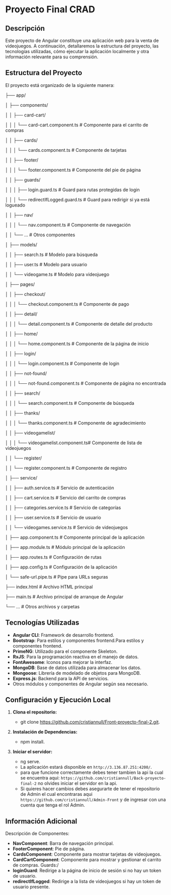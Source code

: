 # Proyecto Final CRAD

## Descripción

Este proyecto de Angular constituye una aplicación web para la venta de videojuegos. A continuación, detallaremos la estructura del proyecto, las tecnologías utilizadas, cómo ejecutar la aplicación localmente y otra información relevante para su comprensión.

## Estructura del Proyecto

El proyecto está organizado de la siguiente manera:

├── app/

│ ├── components/

│ │ ├── card-cart/

│ │ │ └── card-cart.component.ts # Componente para el carrito de compras

│ │ ├── cards/

│ │ │ └── cards.component.ts # Componente de tarjetas

│ │ ├── footer/

│ │ │ └── footer.component.ts # Componente del pie de página

│ │ ├── guards/

│ │ │ ├── login.guard.ts # Guard para rutas protegidas de login

│ │ │ └── redirectIfLogged.guard.ts # Guard para redirigir si ya está logueado

│ │ ├── nav/

│ │ │ └── nav.component.ts # Componente de navegación

│ │ └── ... # Otros componentes

│ ├── models/

│ │ ├── search.ts # Modelo para búsqueda

│ │ ├── user.ts # Modelo para usuario

│ │ └── videogame.ts # Modelo para videojuego

│ ├── pages/

│ │ ├── checkout/

│ │ │ └── checkout.component.ts # Componente de pago

│ │ ├── detail/

│ │ │ └── detail.component.ts # Componente de detalle del producto

│ │ ├── home/

│ │ │ └── home.component.ts # Componente de la página de inicio

│ │ ├── login/

│ │ │ └── login.component.ts # Componente de login

│ │ ├── not-found/

│ │ │ └── not-found.component.ts # Componente de página no encontrada

│ │ ├── search/

│ │ │ └── search.component.ts # Componente de búsqueda

│ │ ├── thanks/

│ │ │ └── thanks.component.ts # Componente de agradecimiento

│ │ ├── videogamelist/

│ │ │ └── videogamelist.component.ts# Componente de lista de videojuegos

│ │ └── register/

│ │ └── register.component.ts # Componente de registro

│ ├── service/

│ │ ├── auth.service.ts # Servicio de autenticación

│ │ ├── cart.service.ts # Servicio del carrito de compras

│ │ ├── categories.service.ts # Servicio de categorías

│ │ ├── user.service.ts # Servicio de usuario

│ │ └── videogames.service.ts # Servicio de videojuegos

│ ├── app.component.ts # Componente principal de la aplicación

│ ├── app.module.ts # Módulo principal de la aplicación

│ ├── app.routes.ts # Configuración de rutas

│ ├── app.config.ts # Configuración de la aplicación

│ └── safe-url.pipe.ts # Pipe para URLs seguras

├── index.html # Archivo HTML principal

├── main.ts # Archivo principal de arranque de Angular

└── ... # Otros archivos y carpetas

## Tecnologías Utilizadas

- **Angular CLI**: Framework de desarrollo frontend.
- **Bootstrap**: Para estilos y componentes frontend.Para estilos y componentes frontend.
- **PrimeNG**: Utilizado para el componente Skeleton.
- **RxJS**: Para la programación reactiva en el manejo de datos.
- **FontAwesome**: Iconos para mejorar la interfaz.
- **MongoDB**: Base de datos utilizada para almacenar los datos.
- **Mongoose**: Librería de modelado de objetos para MongoDB.
- **Express.js**: Backend para la API de servicios.
- Otros módulos y componentes de Angular según sea necesario.

## Configuración y Ejecución Local

1. **Clona el repositorio:**

   - git clone https://github.com/cristiannull/Front-proyecto-final-2.git.

2. **Instalación de Dependencias:**

   - npm install.

3. **Iniciar el servidor:**
   - ng serve.
   - La aplicación estará disponible en `http://3.136.87.251:4200/`.
   - para que funcione correctamente debes tener tambien la api la cual se encuentra aqui: `https://github.com/cristiannull/Back-proyecto-final-2` no olvides iniciar el servidor en la api.
   - Si quieres hacer cambios debes asegurarte de tener el repositorio de Admin el cual encontraras aqui `https://github.com/cristiannull/Admin-Front` y de ingresar con una cuenta que tenga el rol Admin.

## Información Adicional

Descripción de Componentes:

- **NavComponent**: Barra de navegación principal.
- **FooterComponent**: Pie de página.
- **CardsComponent**: Componente para mostrar tarjetas de videojuegos.
- **CardCartComponent**: Componente para mostrar y gestionar el carrito de compras.
  Guards:/
- **loginGuard**: Redirige a la página de inicio de sesión si no hay un token de usuario.
- **redirectIfLogged**: Redirige a la lista de videojuegos si hay un token de usuario presente.
